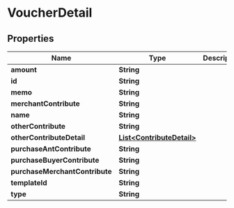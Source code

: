 

# VoucherDetail


## Properties

| Name | Type | Description | Notes |
|------------ | ------------- | ------------- | -------------|
|**amount** | **String** |  |  [optional] |
|**id** | **String** |  |  [optional] |
|**memo** | **String** |  |  [optional] |
|**merchantContribute** | **String** |  |  [optional] |
|**name** | **String** |  |  [optional] |
|**otherContribute** | **String** |  |  [optional] |
|**otherContributeDetail** | [**List&lt;ContributeDetail&gt;**](ContributeDetail.md) |  |  [optional] |
|**purchaseAntContribute** | **String** |  |  [optional] |
|**purchaseBuyerContribute** | **String** |  |  [optional] |
|**purchaseMerchantContribute** | **String** |  |  [optional] |
|**templateId** | **String** |  |  [optional] |
|**type** | **String** |  |  [optional] |



